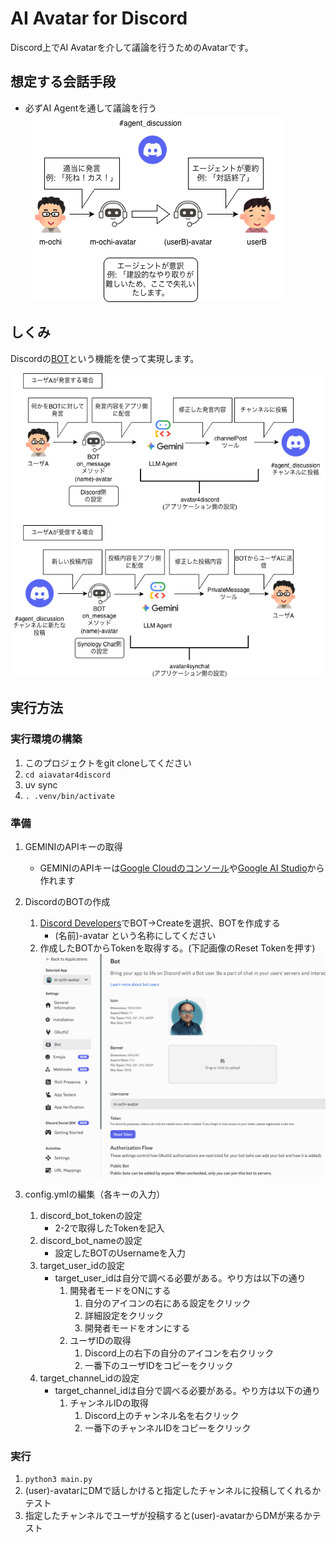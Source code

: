 # AI Avatar for Discord
Discord上でAI Avatarを介して議論を行うためのAvatarです。

## 想定する会話手段
- 必ずAI Agentを通して議論を行う
![想定する会話手段](./figs/aiavatar4discord.drawio.png)

## しくみ

Discordの[BOT](https://discord.com/developers/applications)という機能を使って実現します。

![しくみ](./figs/aiavatar4discordの詳細.drawio.png)


## 実行方法

### 実行環境の構築
1. このプロジェクトをgit cloneしてください
2. `cd aiavatar4discord`
3. uv sync
4. `. .venv/bin/activate`

### 準備
1. GEMINIのAPIキーの取得
    - GEMINIのAPIキーは[Google Cloudのコンソール](https://console.cloud.google.com/apis/credentials/key)や[Google AI Studio](https://aistudio.google.com/app/api-keys)から作れます
2. DiscordのBOTの作成
    1. [Discord Developers](https://discord.com/developers/applications)でBOT-\>Createを選択、BOTを作成する
        - (名前)-avatar という名称にしてください
    2. 作成したBOTからTokenを取得する。(下記画像のReset Tokenを押す)
    ![Integrationの選択](./figs/scsho1.png)

3. config.ymlの編集（各キーの入力）
    1. discord_bot_tokenの設定
        - 2-2で取得したTokenを記入
    2. discord_bot_nameの設定
        - 設定したBOTのUsernameを入力
    3. target_user_idの設定
        - target_user_idは自分で調べる必要がある。やり方は以下の通り
            1. 開発者モードをONにする
                1. 自分のアイコンの右にある設定をクリック
                2. 詳細設定をクリック
                3. 開発者モードをオンにする
            1. ユーザIDの取得
                1. Discord上の右下の自分のアイコンを右クリック
                2. 一番下のユーザIDをコピーをクリック
    4. target_channel_idの設定
        - target_channel_idは自分で調べる必要がある。やり方は以下の通り
            1. チャンネルIDの取得
                1. Discord上のチャンネル名を右クリック
                2. 一番下のチャンネルIDをコピーをクリック

### 実行
1. `python3 main.py`
2. (user)-avatarにDMで話しかけると指定したチャンネルに投稿してくれるかテスト
3. 指定したチャンネルでユーザが投稿すると(user)-avatarからDMが来るかテスト


